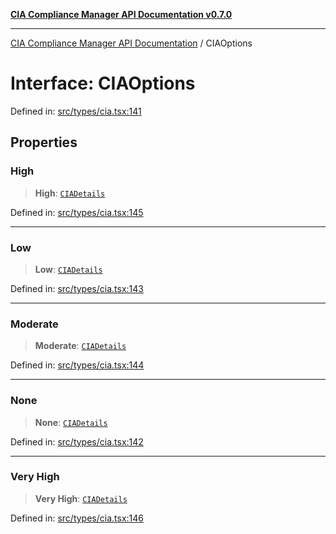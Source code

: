 [**CIA Compliance Manager API Documentation v0.7.0**](../README.md)

***

[CIA Compliance Manager API Documentation](../globals.md) / CIAOptions

# Interface: CIAOptions

Defined in: [src/types/cia.tsx:141](https://github.com/Hack23/cia-compliance-manager/blob/main/src/types/cia.tsx#L141)

## Properties

### High

> **High**: [`CIADetails`](CIADetails.md)

Defined in: [src/types/cia.tsx:145](https://github.com/Hack23/cia-compliance-manager/blob/main/src/types/cia.tsx#L145)

***

### Low

> **Low**: [`CIADetails`](CIADetails.md)

Defined in: [src/types/cia.tsx:143](https://github.com/Hack23/cia-compliance-manager/blob/main/src/types/cia.tsx#L143)

***

### Moderate

> **Moderate**: [`CIADetails`](CIADetails.md)

Defined in: [src/types/cia.tsx:144](https://github.com/Hack23/cia-compliance-manager/blob/main/src/types/cia.tsx#L144)

***

### None

> **None**: [`CIADetails`](CIADetails.md)

Defined in: [src/types/cia.tsx:142](https://github.com/Hack23/cia-compliance-manager/blob/main/src/types/cia.tsx#L142)

***

### Very High

> **Very High**: [`CIADetails`](CIADetails.md)

Defined in: [src/types/cia.tsx:146](https://github.com/Hack23/cia-compliance-manager/blob/main/src/types/cia.tsx#L146)
